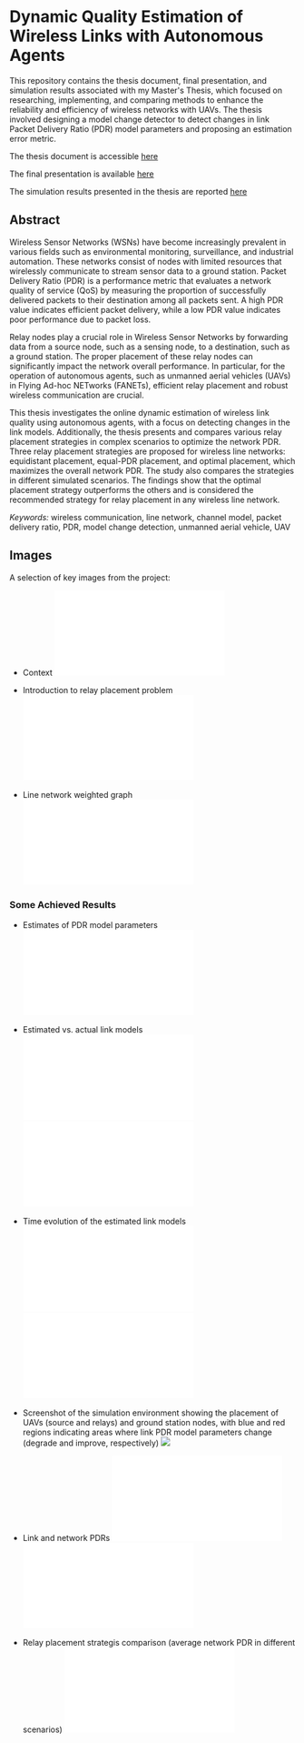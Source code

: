# Dynamic Quality Estimation of Wireless Links with Autonomous Agents

This repository contains the thesis document, final presentation, and simulation results associated with my Master's Thesis, which focused on researching, implementing, and comparing methods to enhance the reliability and efficiency of wireless networks with UAVs. The thesis involved designing a model change detector to detect changes in link Packet Delivery Ratio (PDR) model parameters and proposing an estimation error metric.

The thesis document is accessible [here](https://github.com/vbisog/wireless-link-quality-thesis/Dynamic_Quality_Estimation_of_Wireless_Links_with_Autonomous_Agents.pdf)

The final presentation is available [here](https://github.com/vbisog/wireless-link-quality-thesis/presentation.pdf)

The simulation results presented in the thesis are reported [here](https://github.com/vbisog/wireless-link-quality-thesis/simulations)


## Abstract

Wireless Sensor Networks (WSNs) have become increasingly prevalent in various fields such as environmental monitoring, surveillance, and industrial automation. These networks consist of nodes with limited resources that wirelessly communicate to stream sensor data to a ground station. Packet Delivery Ratio (PDR) is a performance metric that evaluates a network quality of service (QoS) by measuring the proportion of successfully delivered packets to their destination among all packets sent. A high PDR value indicates efficient packet delivery, while a low PDR value indicates poor performance due to packet loss.

Relay nodes play a crucial role in Wireless Sensor Networks by forwarding data from a source node, such as a sensing node, to a destination, such as a ground station. The proper placement of these relay nodes can significantly impact the network overall performance. In particular, for the operation of autonomous agents, such as unmanned aerial vehicles (UAVs) in Flying Ad-hoc NETworks (FANETs), efficient relay placement and robust wireless communication are crucial.

This thesis investigates the online dynamic estimation of wireless link quality using autonomous agents, with a focus on detecting changes in the link models. Additionally, the thesis presents and compares various relay placement strategies in complex scenarios to optimize the network PDR. Three relay placement strategies are proposed for wireless line networks: equidistant placement, equal-PDR placement, and optimal placement, which maximizes the overall network PDR. The study also compares the strategies in different simulated scenarios. The findings show that the optimal placement strategy outperforms the others and is considered the recommended strategy for relay placement in any wireless line network.

_Keywords:_ wireless communication, line network, channel model, packet delivery ratio, PDR, model change detection, unmanned aerial vehicle, UAV


## Images

A selection of key images from the project:

* Context
![](img/dual_link_network_schematic_link.drawio.pdf)

* Introduction to relay placement problem
![](img/dual_link_placements_comparison.pdf)

* Line network weighted graph
![](img/lineNetwork__1_2_3_4_5_6_7.drawio.pdf)

### Some Achieved Results

* Estimates of PDR model parameters
![](simulations/2023_02_05__22_15_35__DRPe__c/images_pdr/R_alpha__4,5.pdf)

* Estimated vs. actual link models
![](simulations/2023_02_05__22_15_35__DRPe__c/images_pdr/P__4,5.pdf)
![](simulations/2023_02_05__22_15_35__DRPe__c/images_pdr/P__5,6.pdf)

* Time evolution of the estimated link models
![](simulations/2023_02_05__22_15_35__DRPe__c/images_pdr/3D_P__4,5.pdf)
![](simulations/2023_02_05__22_15_35__DRPe__c/images_pdr/3D_P__5,6.pdf)

* Screenshot of the simulation environment showing the placement of UAVs (source and relays) and ground station nodes, with blue and red regions indicating areas where link PDR model parameters change (degrade and improve, respectively)
![](simulations/2023_02_05__22_15_35__DRPe__c/k_C.png)

* Link and network PDRs
![](simulations/2023_02_05__22_15_35__DRPe__c/images_pdr/P__net.pdf)
![](simulations/2023_02_05__22_15_35__DRPe__c/images_pdr/3D_P__net.pdf)

* Relay placement strategis comparison (average network PDR in different scenarios)
![](img/Pnet__histo.pdf)
